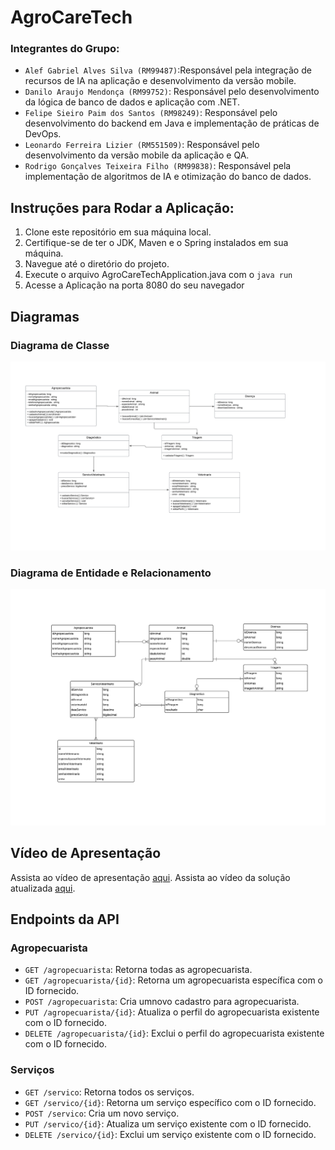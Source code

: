 # AgroCareTech


### Integrantes do Grupo:
- `Alef Gabriel Alves Silva (RM99487)`:Responsável pela integração de recursos de IA na aplicação e desenvolvimento da versão mobile.
- `Danilo Araujo Mendonça (RM99752)`: Responsável pelo desenvolvimento da lógica de banco de dados e aplicação com .NET.
- `Felipe Sieiro Paim dos Santos (RM98249)`: Responsável pelo desenvolvimento do backend em Java e implementação de práticas de DevOps.
- `Leonardo Ferreira Lizier (RM551509)`: Responsável pelo desenvolvimento da versão mobile da aplicação e QA.
- `Rodrigo Gonçalves Teixeira Filho (RM99838)`: Responsável pela implementação de algoritmos de IA e otimização do banco de dados.



## Instruções para Rodar a Aplicação:

1. Clone este repositório em sua máquina local.
2. Certifique-se de ter o JDK, Maven e o Spring instalados em sua máquina.
3. Navegue até o diretório do projeto.
4. Execute o arquivo AgroCareTechApplication.java com o `java run`
5. Acesse a Aplicação na porta  8080 do seu navegador

## Diagramas

### Diagrama de Classe
![Diagrama de Classe](/assets/UML.png)

### Diagrama de Entidade e Relacionamento
![Diagrama de Entidade e Relacionamento](/assets/DER.png)

## Vídeo de Apresentação

Assista ao vídeo de apresentação [aqui](https://www.youtube.com/watch?v=hIwzqQEHypE).
Assista ao vídeo da solução atualizada [aqui](https://youtu.be/T3mOeUxscIk).

## Endpoints da API

### Agropecuarista
- `GET /agropecuarista`: Retorna todas as agropecuarista.
- `GET /agropecuarista/{id}`: Retorna um agropecuarista específica com o ID fornecido.
- `POST /agropecuarista`: Cria umnovo cadastro para agropecuarista.
- `PUT /agropecuarista/{id}`: Atualiza o perfil do  agropecuarista existente com o ID fornecido.
- `DELETE /agropecuarista/{id}`: Exclui o perfil do agropecuarista existente com o ID fornecido.

### Serviços
- `GET /servico`: Retorna todos os serviços.
- `GET /servico/{id}`: Retorna um serviço específico com o ID fornecido.
- `POST /servico`: Cria um novo serviço.
- `PUT /servico/{id}`: Atualiza um serviço existente com o ID fornecido.
- `DELETE /servico/{id}`: Exclui um serviço existente com o ID fornecido.

